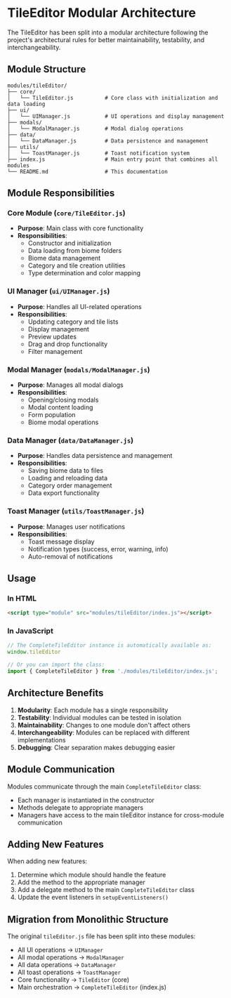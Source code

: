 # TileEditor Modular Architecture

The TileEditor has been split into a modular architecture following the project's architectural rules for better maintainability, testability, and interchangeability.

## Module Structure

```
modules/tileEditor/
├── core/
│   └── TileEditor.js          # Core class with initialization and data loading
├── ui/
│   └── UIManager.js           # UI operations and display management
├── modals/
│   └── ModalManager.js        # Modal dialog operations
├── data/
│   └── DataManager.js         # Data persistence and management
├── utils/
│   └── ToastManager.js        # Toast notification system
├── index.js                   # Main entry point that combines all modules
└── README.md                  # This documentation
```

## Module Responsibilities

### Core Module (`core/TileEditor.js`)
- **Purpose**: Main class with core functionality
- **Responsibilities**:
  - Constructor and initialization
  - Data loading from biome folders
  - Biome data management
  - Category and tile creation utilities
  - Type determination and color mapping

### UI Manager (`ui/UIManager.js`)
- **Purpose**: Handles all UI-related operations
- **Responsibilities**:
  - Updating category and tile lists
  - Display management
  - Preview updates
  - Drag and drop functionality
  - Filter management

### Modal Manager (`modals/ModalManager.js`)
- **Purpose**: Manages all modal dialogs
- **Responsibilities**:
  - Opening/closing modals
  - Modal content loading
  - Form population
  - Biome modal operations

### Data Manager (`data/DataManager.js`)
- **Purpose**: Handles data persistence and management
- **Responsibilities**:
  - Saving biome data to files
  - Loading and reloading data
  - Category order management
  - Data export functionality

### Toast Manager (`utils/ToastManager.js`)
- **Purpose**: Manages user notifications
- **Responsibilities**:
  - Toast message display
  - Notification types (success, error, warning, info)
  - Auto-removal of notifications

## Usage

### In HTML
```html
<script type="module" src="modules/tileEditor/index.js"></script>
```

### In JavaScript
```javascript
// The CompleteTileEditor instance is automatically available as:
window.tileEditor

// Or you can import the class:
import { CompleteTileEditor } from './modules/tileEditor/index.js';
```

## Architecture Benefits

1. **Modularity**: Each module has a single responsibility
2. **Testability**: Individual modules can be tested in isolation
3. **Maintainability**: Changes to one module don't affect others
4. **Interchangeability**: Modules can be replaced with different implementations
5. **Debugging**: Clear separation makes debugging easier

## Module Communication

Modules communicate through the main `CompleteTileEditor` class:
- Each manager is instantiated in the constructor
- Methods delegate to appropriate managers
- Managers have access to the main tileEditor instance for cross-module communication

## Adding New Features

When adding new features:
1. Determine which module should handle the feature
2. Add the method to the appropriate manager
3. Add a delegate method to the main `CompleteTileEditor` class
4. Update the event listeners in `setupEventListeners()`

## Migration from Monolithic Structure

The original `tileEditor.js` file has been split into these modules:
- All UI operations → `UIManager`
- All modal operations → `ModalManager`
- All data operations → `DataManager`
- All toast operations → `ToastManager`
- Core functionality → `TileEditor` (core)
- Main orchestration → `CompleteTileEditor` (index.js)

